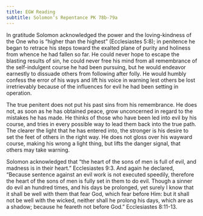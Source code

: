 ```yaml
---
title: EGW Reading
subtitle: Solomon’s Repentance PK 78b-79a
---
```


In gratitude Solomon acknowledged the power and the loving-kindness of the One who is “higher than the highest” (Ecclesiastes 5:8); in penitence he began to retrace his steps toward the exalted plane of purity and holiness from whence he had fallen so far. He could never hope to escape the blasting results of sin, he could never free his mind from all remembrance of the self-indulgent course he had been pursuing, but he would endeavor earnestly to dissuade others from following after folly. He would humbly confess the error of his ways and lift his voice in warning lest others be lost irretrievably because of the influences for evil he had been setting in operation.

The true penitent does not put his past sins from his remembrance. He does not, as soon as he has obtained peace, grow unconcerned in regard to the mistakes he has made. He thinks of those who have been led into evil by his course, and tries in every possible way to lead them back into the true path. The clearer the light that he has entered into, the stronger is his desire to set the feet of others in the right way. He does not gloss over his wayward course, making his wrong a light thing, but lifts the danger signal, that others may take warning.

Solomon acknowledged that “the heart of the sons of men is full of evil, and madness is in their heart.” Ecclesiastes 9:3. And again he declared, “Because sentence against an evil work is not executed speedily, therefore the heart of the sons of men is fully set in them to do evil. Though a sinner do evil an hundred times, and his days be prolonged, yet surely I know that it shall be well with them that fear God, which fear before Him: but it shall not be well with the wicked, neither shall he prolong his days, which are as a shadow; because he feareth not before God.” Ecclesiastes 8:11-13.